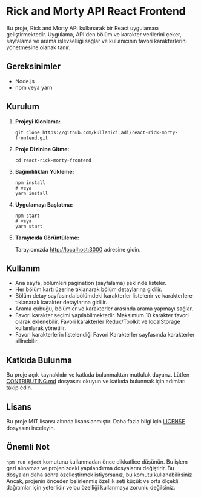 # Rick and Morty API React Frontend

Bu proje, Rick and Morty API kullanarak bir React uygulaması geliştirmektedir. Uygulama, API'den bölüm ve karakter verilerini çeker, sayfalama ve arama işlevselliği sağlar ve kullanıcının favori karakterlerini yönetmesine olanak tanır.

## Gereksinimler

- Node.js
- npm veya yarn

## Kurulum

1. **Projeyi Klonlama:** 

    ```
    git clone https://github.com/kullanici_adi/react-rick-morty-frontend.git
    ```

2. **Proje Dizinine Gitme:**

    ```
    cd react-rick-morty-frontend
    ```

3. **Bağımlılıkları Yükleme:**

    ```
    npm install
    # veya
    yarn install
    ```

4. **Uygulamayı Başlatma:**

    ```
    npm start
    # veya
    yarn start
    ```

5. **Tarayıcıda Görüntüleme:**

    Tarayıcınızda [http://localhost:3000](http://localhost:3000) adresine gidin.

## Kullanım

- Ana sayfa, bölümleri pagination (sayfalama) şeklinde listeler.
- Her bölüm kartı üzerine tıklanarak bölüm detaylarına gidilir.
- Bölüm detay sayfasında bölümdeki karakterler listelenir ve karakterlere tıklanarak karakter detaylarına gidilir.
- Arama çubuğu, bölümler ve karakterler arasında arama yapmayı sağlar.
- Favori karakter seçimi yapılabilmektedir. Maksimum 10 karakter favori olarak eklenebilir. Favori karakterler Redux/Toolkit ve localStorage kullanılarak yönetilir.
- Favori karakterlerin listelendiği Favori Karakterler sayfasında karakterler silinebilir.

## Katkıda Bulunma

Bu proje açık kaynaklıdır ve katkıda bulunmaktan mutluluk duyarız. Lütfen [CONTRIBUTING.md](CONTRIBUTING.md) dosyasını okuyun ve katkıda bulunmak için adımları takip edin.

## Lisans

Bu proje MIT lisansı altında lisanslanmıştır. Daha fazla bilgi için [LICENSE](LICENSE) dosyasını inceleyin.

## Önemli Not

`npm run eject` komutunu kullanmadan önce dikkatlice düşünün. Bu işlem geri alınamaz ve projenizdeki yapılandırma dosyalarını değiştirir. Bu dosyaları daha sonra özelleştirmek istiyorsanız, bu komutu kullanabilirsiniz. Ancak, projenin önceden belirlenmiş özellik seti küçük ve orta ölçekli dağıtımlar için yeterlidir ve bu özelliği kullanmaya zorunlu değilsiniz.
